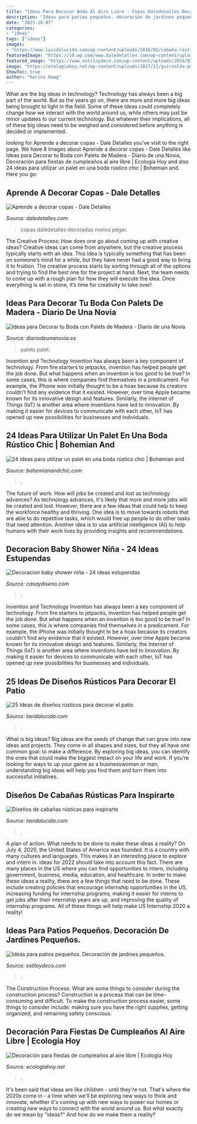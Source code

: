 ```yaml
---
title: "Ideas Para Decorar Boda Al Aire Libre : Copas Daledetalles Decoradas Novios Pegar"
description: "Ideas para patios pequeños. decoración de jardines pequeños."
date: "2023-10-07"
categories:
- "ideas"
tags: ["ideas"]
images:
- "https://www.lavidalucida.com/wp-content/uploads/2016/02/cabaña-rústica-con-sala-de-estar.jpg"
featuredImage: "https://i0.wp.com/www.daledetalles.com/wp-content/uploads/2017/06/copas-decoradas29.jpg"
featured_image: "https://www.estiloydeco.com/wp-content/uploads/2014/07/patios-pequenos-17.jpg"
image: "https://ecologiahoy.net/wp-content/uploads/2017/11/guirnalda-papel-1.jpg"
ShowToc: true
author: "Karina Haag"
---
```



What are the big ideas in technology?
Technology has always been a big part of the world. But as the years go on, there are more and more big ideas being brought to light in the field. Some of these ideas could completely change how we interact with the world around us, while others may just be minor updates to our current technology. But whatever their implications, all of these big ideas need to be weighed and considered before anything is decided or implemented.

	

		
looking for Aprende a decorar copas - Dale Detalles you've visit to the right page. We have 8 Images about Aprende a decorar copas - Dale Detalles like Ideas para Decorar tu Boda con Palets de Madera - Diario de una Novia, Decoración para fiestas de cumpleaños al aire libre | Ecología Hoy and also 24 ideas para utilizar un palet en una boda rústico chic | Bohemian and. Here you go:
		
    
## Aprende A Decorar Copas - Dale Detalles

<img loading=lazy src="https://i0.wp.com/www.daledetalles.com/wp-content/uploads/2017/06/copas-decoradas29.jpg" onerror="this.onerror=null;this.src='https://tse3.mm.bing.net/th?id=OIP.XSIv3Y6razuoIYKEnvqkEwHaJ4&amp;pid=15.1';" alt="Aprende a decorar copas - Dale Detalles">

_Source: daledetalles.com_

>copas daledetalles decoradas novios pegar. 

	

The Creative Process: How does one go about coming up with creative ideas?
Creative ideas can come from anywhere, but the creative process typically starts with an idea. This idea is typically something that has been on someone’s mind for a while, but they have never had a good way to bring it to fruition. The creative process starts by sorting through all of the options and trying to find the best one for the project at hand. Next, the team needs to come up with a rough plan for how they will execute the idea. Once everything is set in stone, it’s time for creativity to take over!

    
## Ideas Para Decorar Tu Boda Con Palets De Madera - Diario De Una Novia

<img loading=lazy src="https://i1.wp.com/www.diariodeunanovia.es/wp-content/uploads/2014/04/b4d01f9c83ad902b6fe0eefc57187c32.jpg?resize=600%2C902" onerror="this.onerror=null;this.src='https://tse4.mm.bing.net/th?id=OIP.KPCQxYzhuE3bV3KSFhscDwHaLI&amp;pid=15.1';" alt="Ideas para Decorar tu Boda con Palets de Madera - Diario de una Novia">

_Source: diariodeunanovia.es_

>palets palet. 

	

Invention and Technology
Invention has always been a key component of technology. From fire starters to jetpacks, invention has helped people get the job done. But what happens when an invention is too good to be true? In some cases, this is where companies find themselves in a predicament. For example, the iPhone was initially thought to be a hoax because its creators couldn't find any evidence that it existed. However, over time Apple became known for its innovative design and features. Similarly, the Internet of Things (IoT) is another area where inventions have led to innovation. By making it easier for devices to communicate with each other, IoT has opened up new possibilities for businesses and individuals.

    
## 24 Ideas Para Utilizar Un Palet En Una Boda Rústico Chic | Bohemian And

<img loading=lazy src="https://bohemianandchic.com/sites/default/files/ideas_para_utilizar_un_palet_en_una_boda_rustico_chic_26.jpg" onerror="this.onerror=null;this.src='https://tse4.mm.bing.net/th?id=OIP.16PZOf2PF0QzSaUSjtzsiwHaLI&amp;pid=15.1';" alt="24 ideas para utilizar un palet en una boda rústico chic | Bohemian and">

_Source: bohemianandchic.com_

>. 

	

The future of work: How will jobs be created and lost as technology advances?
As technology advances, it's likely that more and more jobs will be created and lost. However, there are a few ideas that could help to keep the workforce healthy and thriving. One idea is to move towards robots that are able to do repetitive tasks, which would free up people to do other tasks that need attention. Another idea is to use artificial intelligence (AI) to help humans with their work lives by providing insights and recommendations.

    
## Decoracion Baby Shower Niña - 24 Ideas Estupendas

<img loading=lazy src="https://casaydiseno.com/wp-content/uploads/2017/01/baby-shower-colorrosa.jpg" onerror="this.onerror=null;this.src='https://tse2.mm.bing.net/th?id=OIP.TTzXXYzgqyDwPnR7mUz5PQHaJ3&amp;pid=15.1';" alt="Decoracion baby shower niña - 24 ideas estupendas">

_Source: casaydiseno.com_

>. 

	

Invention and Technology
Invention has always been a key component of technology. From fire starters to jetpacks, invention has helped people get the job done. But what happens when an invention is too good to be true? In some cases, this is where companies find themselves in a predicament. For example, the iPhone was initially thought to be a hoax because its creators couldn't find any evidence that it existed. However, over time Apple became known for its innovative design and features. Similarly, the Internet of Things (IoT) is another area where inventions have led to innovation. By making it easier for devices to communicate with each other, IoT has opened up new possibilities for businesses and individuals.

    
## 25 Ideas De Diseños Rústicos Para Decorar El Patio

<img loading=lazy src="http://www.lavidalucida.com/wp-content/uploads/2014/07/disenos-rusticos-patios.jpg" onerror="this.onerror=null;this.src='https://tse3.mm.bing.net/th?id=OIP.TsZohjaR_Lg8vH9mlcHLwAHaDn&amp;pid=15.1';" alt="25 Ideas de diseños rústicos para decorar el patio">

_Source: lavidalucida.com_

>. 

	

What is big ideas?
Big ideas are the seeds of change that can grow into new ideas and projects. They come in all shapes and sizes, but they all have one common goal: to make a difference. By exploring big ideas, you can identify the ones that could make the biggest impact on your life and work. If you’re looking for ways to up your game as a businesswoman or man, understanding big ideas will help you find them and turn them into successful initiatives.

    
## Diseños De Cabañas Rústicas Para Inspirarte

<img loading=lazy src="https://www.lavidalucida.com/wp-content/uploads/2016/02/cabaña-rústica-con-sala-de-estar.jpg" onerror="this.onerror=null;this.src='https://tse3.mm.bing.net/th?id=OIP.3n0dCVU52aIi4pkOB6W3UQHaJ4&amp;pid=15.1';" alt="Diseños de cabañas rústicas para inspirarte">

_Source: lavidalucida.com_

>. 

	

A plan of action: What needs to be done to make these ideas a reality?
On July 4, 2020, the United States of America was founded. It is a country with many cultures and languages. This makes it an interesting place to explore and intern in. ideas for 2022 should take into account this fact. There are many places in the US where you can find opportunities to intern, including government, business, media, education, and healthcare. 
In order to make these ideas a reality, there are a few things that need to be done. These include creating policies that encourage internship opportunities in the US, increasing funding for internship programs, making it easier for interns to get jobs after their internship years are up, and improving the quality of internship programs. All of these things will help make US Internship 2020 a reality!

    
## Ideas Para Patios Pequeños. Decoración De Jardines Pequeños.

<img loading=lazy src="https://www.estiloydeco.com/wp-content/uploads/2014/07/patios-pequenos-17.jpg" onerror="this.onerror=null;this.src='https://tse1.mm.bing.net/th?id=OIP.AXIeORRlBvbN82PBERoAiAHaJ4&amp;pid=15.1';" alt="Ideas para patios pequeños. Decoración de jardines pequeños.">

_Source: estiloydeco.com_

>. 

	

The Construction Process: What are some things to consider during the construction process?
Construction is a process that can be time-consuming and difficult. To make the construction process easier, some things to consider include: making sure you have the right supplies, getting organized, and remaining safety conscious.

    
## Decoración Para Fiestas De Cumpleaños Al Aire Libre | Ecología Hoy

<img loading=lazy src="https://ecologiahoy.net/wp-content/uploads/2017/11/guirnalda-papel-1.jpg" onerror="this.onerror=null;this.src='https://tse1.mm.bing.net/th?id=OIP.rSF11KoUSMOd2fX7rCIDnAHaJ5&amp;pid=15.1';" alt="Decoración para fiestas de cumpleaños al aire libre | Ecología Hoy">

_Source: ecologiahoy.net_

>. 

	

It's been said that ideas are like children - until they're not. That's where the 2020s come in - a time when we'll be exploring new ways to think and innovate, whether it's coming up with new ways to power our homes or creating new ways to connect with the world around us. But what exactly do we mean by "ideas?" And how do we make them a reality?

